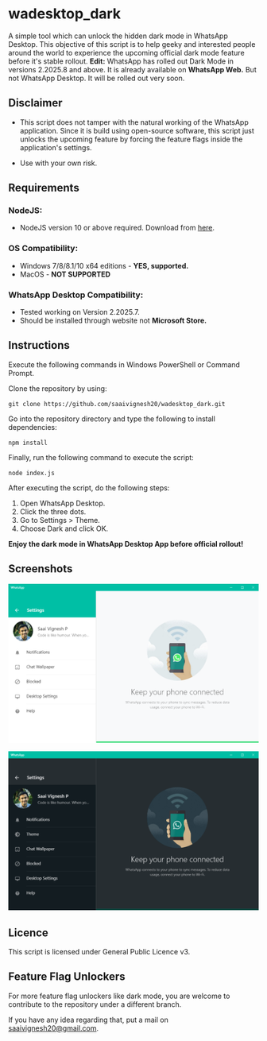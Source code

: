 
# wadesktop_dark

A simple tool which can unlock the hidden dark mode in WhatsApp Desktop. This objective of this script is to help geeky and interested people around the world to experience the upcoming official dark mode feature before it's stable rollout. **Edit:** WhatsApp has rolled out Dark Mode in versions 2.2025.8 and above. It is already available on **WhatsApp Web.** But not WhatsApp Desktop. It will be rolled out very soon.

## Disclaimer

 - This script does not tamper with the natural working of the WhatsApp application. Since it is build using open-source software, this script just unlocks the upcoming feature by forcing the feature flags inside the application's settings.
 
 - Use with your own risk.

## Requirements

### NodeJS:

 - NodeJS version 10 or above required. Download from [here](https://nodejs.org).

### OS Compatibility:

 - Windows 7/8/8.1/10 x64 editions - **YES, supported.**
 - MacOS - **NOT SUPPORTED**

### WhatsApp Desktop Compatibility:

 - Tested working on Version 2.2025.7.
 - Should be installed through website not **Microsoft Store.**

## Instructions

Execute the following commands in Windows PowerShell or Command Prompt.

Clone the repository by using:

    git clone https://github.com/saaivignesh20/wadesktop_dark.git
Go into the repository directory and type the following to install dependencies:

    npm install
Finally, run the following command to execute the script:

    node index.js
After executing the script, do the following steps:

1. Open WhatsApp Desktop.
2. Click the three dots.
3. Go to Settings > Theme.
4. Choose Dark and click OK.

**Enjoy the dark mode in WhatsApp Desktop App before official rollout!**


## Screenshots

![Before](./img/before.png)

![After](./img/after.png)

## Licence

This script is licensed under General Public Licence v3.

## Feature Flag Unlockers

For more feature flag unlockers like dark mode, you are welcome to contribute to the repository under a different branch. 

If you have any idea regarding that, put a mail on saaivignesh20@gmail.com.